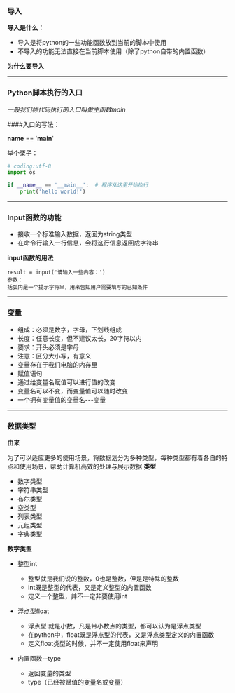 ### 导入
**导入是什么：** 
- 导入是将python的一些功能函数放到当前的脚本中使用
- 不导入的功能无法直接在当前脚本使用（除了python自带的内置函数）

**为什么要导入**

***
### Python脚本执行的入口
*一般我们称代码执行的入口叫做主函数main*

####入口的写法：

__name__ == '__main__'

举个栗子：
```python
# coding:utf-8
import os

if __name__ == '__main__':  # 程序从这里开始执行
    print('hello world!')
```

***
### Input函数的功能
- 接收一个标准输入数据，返回为string类型
- 在命令行输入一行信息，会将这行信息返回成字符串

**input函数的用法**

    result = input('请输入一些内容：')
    参数：
    括弧内是一个提示字符串，用来告知用户需要填写的已知条件

***
### 变量
- 组成：必须是数字，字母，下划线组成
- 长度：任意长度，但不建议太长，20字符以内
- 要求：开头必须是字母
- 注意：区分大小写，有意义
- 变量存在于我们电脑的内存里
- 赋值语句
- 通过给变量名赋值可以进行值的改变
- 变量名可以不变，而变量值可以随时改变
- 一个拥有变量值的变量名---变量

***
### 数据类型
**由来**

为了可以适应更多的使用场景，将数据划分为多种类型，每种类型都有着各自的特点和使用场景，帮助计算机高效的处理与展示数据
**类型**
- 数字类型
- 字符串类型
- 布尔类型
- 空类型
- 列表类型
- 元组类型
- 字典类型

**数字类型**

- 整型int
    - 整型就是我们说的整数，0也是整数，但是是特殊的整数
    - int既是整型的代表，又是定义整型的内置函数
    - 定义一个整型，并不一定非要使用int

- 浮点型float
    - 浮点型 就是小数，凡是带小数点的类型，都可以认为是浮点类型
    - 在python中，float既是浮点型的代表，又是浮点类型定义的内置函数
    - 定义float类型的时候，并不一定使用float来声明

- 内置函数--type
    - 返回变量的类型
    - type（已经被赋值的变量名或变量）
    